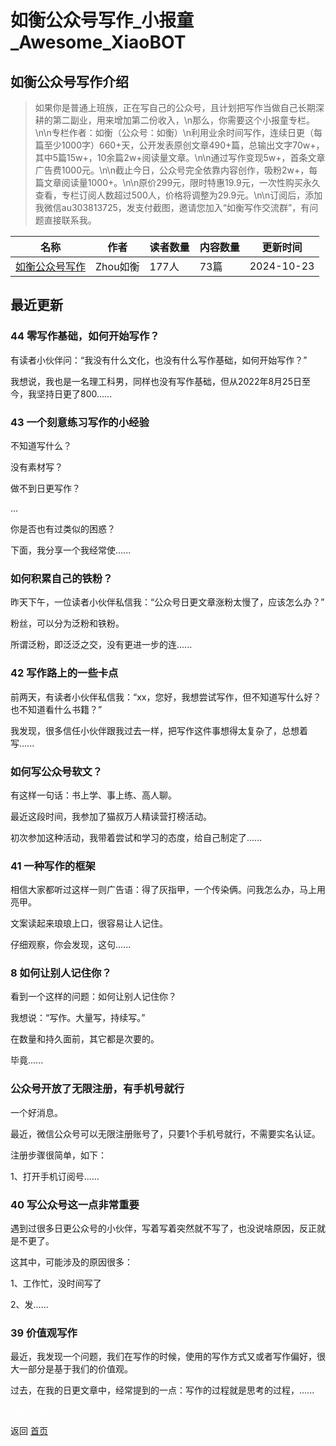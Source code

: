 # 如衡公众号写作_小报童_Awesome_XiaoBOT

## 如衡公众号写作介绍
> 如果你是普通上班族，正在写自己的公众号，且计划把写作当做自己长期深耕的第二副业，用来增加第二份收入，\n那么，你需要这个小报童专栏。\n\n专栏作者：如衡（公众号：如衡）\n利用业余时间写作，连续日更（每篇至少1000字）660+天，公开发表原创文章490+篇，总输出文字70w+，其中5篇15w+，10余篇2w+阅读量文章。\n\n通过写作变现5w+，首条文章广告费1000元。\n\n截止今日，公众号完全依靠内容创作，吸粉2w+，每篇文章阅读量1000+。\n\n原价299元，限时特惠19.9元，一次性购买永久查看，专栏订阅人数超过500人，价格将调整为29.9元。\n\n订阅后，添加我微信au303813725，发支付截图，邀请您加入“如衡写作交流群”，有问题直接联系我。  
  


|名称|作者|读者数量|内容数量|更新时间|
|---|---|---|---|---|
|[如衡公众号写作](https://xiaobot.net/p/zhourh20240328?refer=9c3f1c95-a052-465a-9902-f6d75080262a)|Zhou如衡|177人|73篇|2024-10-23|

## 最近更新
### 44 零写作基础，如何开始写作？

有读者小伙伴问：“我没有什么文化，也没有什么写作基础，如何开始写作？”

我想说，我也是一名理工科男，同样也没有写作基础，但从2022年8月25日至今，我坚持日更了800......

### 43 一个刻意练习写作的小经验

不知道写什么？

没有素材写？

做不到日更写作？

...

你是否也有过类似的困惑？

下面，我分享一个我经常使......

### 如何积累自己的铁粉？

昨天下午，一位读者小伙伴私信我：“公众号日更文章涨粉太慢了，应该怎么办？”

粉丝，可以分为泛粉和铁粉。

所谓泛粉，即泛泛之交，没有更进一步的连......

### 42 写作路上的一些卡点

前两天，有读者小伙伴私信我：“xx，您好，我想尝试写作，但不知道写什么好？也不知道看什么书籍？”

我发现，很多信任小伙伴跟我过去一样，把写作这件事想得太复杂了，总想着写......

### 如何写公众号软文？

有这样一句话：书上学、事上练、高人聊。

最近这段时间，我参加了猫叔万人精读营打榜活动。

初次参加这种活动，我带着尝试和学习的态度，给自己制定了......

### 41 一种写作的框架

相信大家都听过这样一则广告语：得了灰指甲，一个传染俩。问我怎么办，马上用亮甲。

文案读起来琅琅上口，很容易让人记住。

仔细观察，你会发现，这句......

### 8 如何让别人记住你？

看到一个这样的问题：如何让别人记住你？

我想说：“写作。大量写，持续写。”

在数量和持久面前，其它都是次要的。

毕竟......

### 公众号开放了无限注册，有手机号就行

一个好消息。

最近，微信公众号可以无限注册账号了，只要1个手机号就行，不需要实名认证。

注册步骤很简单，如下：

1、打开手机订阅号......

### 40 写公众号这一点非常重要

遇到过很多日更公众号的小伙伴，写着写着突然就不写了，也没说啥原因，反正就是不更了。

这其中，可能涉及的原因很多：

1、工作忙，没时间写了

2、发......

### 39 价值观写作

最近，我发现一个问题，我们在写作的时候，使用的写作方式又或者写作偏好，很大一部分是基于我们的价值观。

过去，在我的日更文章中，经常提到的一点：写作的过程就是思考的过程，......


<a href="https://github.com/Reno9527/awesome-xiaobot" style="color: white; text-decoration: none;">awesome-xiaobot</a>

返回 [首页](../README.md)
